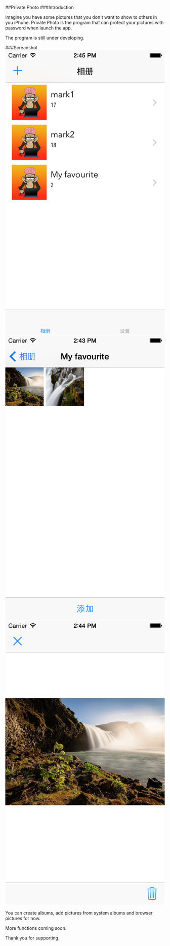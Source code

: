 ##Private Photo
###Introduction

Imagine you have some pictures that you don't want to show to others in you iPhone. Private Photo is the program that can protect your pictures with password when launch the app.

The program is still under developing.

###Screanshot
![](https://github.com/codermango/PrivatePhoto/raw/master/readme_screenshot/2.png)
![](https://github.com/codermango/PrivatePhoto/raw/master/readme_screenshot/3.png)
![](https://github.com/codermango/PrivatePhoto/raw/master/readme_screenshot/1.png)

You can create albums, add pictures from system albums and browser pictures for now.

More functions coming soon.

Thank you for supporting.